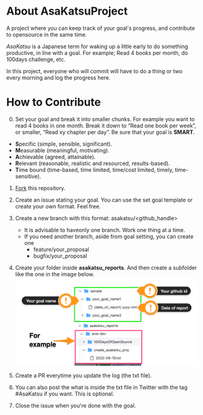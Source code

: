 # About AsaKatsuProject
A project where you can keep track of your goal's progress, and contribute to opensource in the same time.

*AsaKatsu* is a Japanese term for waking up a little early to do something productive, in line with a goal.
For example; Read 4 books per month, do 100days challenge, etc.

In this project, everyone who will commit will have to do a thing or two every morning and log the progress here.

# How to Contribute
0. Set your goal and break it into smaller chunks.
For example you want to read 4 books in one month. Break it down to “Read one book per week”, or smaller, “Read xy chapter per day”.
Be sure that your goal is **SMART**.
- **S**pecific (simple, sensible, significant).
- **M**easurable (meaningful, motivating).
- **A**chievable (agreed, attainable).
- **R**elevant (reasonable, realistic and resourced, results-based).
- **T**ime bound (time-based, time limited, time/cost limited, timely, time-sensitive).

1. [Fork](https://github.com/avie-dev/AsaKatsuProject/fork) this repository.
2. Create an issue stating your goal. You can use the set goal template or create your own format. Feel free.
3. Create a new branch with this format: asakatsu/<github_handle>
   - It is advisable to haveonly  one branch. Work one thing at a time.
   - If you need another branch, aside from goal setting, you can create one
      - feature/your_proposal
      - bugfix/your_proposal

4. Create your folder inside **asakatsu_reports**. And then create a subfolder like the one in the image below.
![](images/dir_explanation.png?raw=true)

5. Create a PR everytime you update the log (the txt file). 
6. You can also post the what is inside the txt file in Twitter with the tag #AsaKatsu if you want. This is optional.
7. Close the issue when you're done with the goal.




